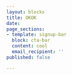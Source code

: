```yaml
---
layout: blocks
title: OKOK
date: 
page_sections:
- template: signup-bar
  block: cta-bar
  content: cool
  email_recipient: ''
published: false

---
```

